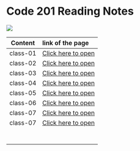 # Code 201 Reading Notes

![](https://www.lifewire.com/thmb/04MRjlpi7IdE9SEOymyTJ7ByVoE=/400x250/filters:no_upscale():max_bytes(150000):strip_icc()/GettyImages-663932038-6a057cdc923147bf99f1cee4654a1032.jpg)

|Content|link of the page|
|:-----:|:---------------|
|class-01|[Click here to open](class-01)|
|class-02|[Click here to open](class-02)|
|class-03|[Click here to open](class-03)|
|class-04|[Click here to open](class-04)|
|class-05|[Click here to open](class-05)|
|class-06|[Click here to open](class-06)|
|class-07|[Click here to open](class-07)|
|class-07|[Click here to open](class-08)|
|||
|||
|||
|||
|||
|||
|||
